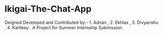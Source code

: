 # Ikigai-The-Chat-App
Deigned Developed and Contributed by:-  1. Adnan , 2. Ekhlas , 3. Divyanshu , 4. Kartikey . A Project for Summer Internship Submission.

